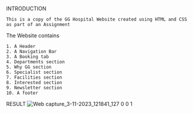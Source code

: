 INTRODUCTION
  
    This is a copy of the GG Hospital Website created using HTML and CSS as part of an Assignment

The Website contains

    1. A Header
    2. A Navigation Bar
    3. A Booking tab
    4. Departments section
    5. Why GG section
    6. Specialist section
    7. Facilities section
    8. Interested section
    9. Newsletter section
    10. A footer

RESULT
![Web capture_3-11-2023_121841_127 0 0 1](https://github.com/Abhinav-Nair-A-S/html-css-training/assets/85395370/69b18106-b0aa-43ef-9d6d-a2f859e48ea3)
